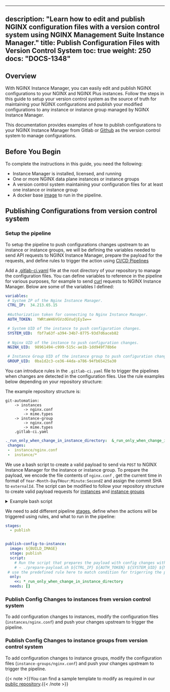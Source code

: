 
---
description: "Learn how to edit and publish NGINX configuration files with a version control system using NGINX Management Suite Instance Manager."
title: Publish Configuration Files with Version Control System
toc: true
weight: 250
docs: "DOCS-1348"
---


## Overview

With NGINX Instance Manager, you can easily edit and publish NGINX configurations to your NGINX and NGINX Plus instances. Follow the steps in this guide to setup your version control system as the source of truth for maintaining your NGINX configurations and publish your modified configurations to any instance or instance group managed by NGINX Instance Manager. 

This documentation provides examples of how to publish configurations to your NGINX Instance Manager from Gitlab or [Github](https://github.com/nginxinc/git-automation) as the version control system to manage configurations.

## Before You Begin

To complete the instructions in this guide, you need the following:

- Instance Manager is installed, licensed, and running
- One or more NGINX data plane instances or instance groups
- A version control system maintaining your configuration files for at least one instance or instance group
- A docker base [image](https://github.com/nginxinc/git-automation/blob/main/dockerfile) to run in the pipeline.

## Publishing Configurations from version control system

### Setup the pipeline

To setup the pipeline to push configurations changes upstream to an instance or instance groups, we will be defining the variables needed to send API requests to NGINX Instance Manager, prepare the payload for the requests, and define rules to trigger the action using [CI/CD Pipelines](https://docs.gitlab.com/ee/ci/pipelines/)

Add a [.gitlab-ci.yaml](https://docs.gitlab.com/ee/ci/yaml/)  file at the root directory of your repository to manage the configuration files. You can define variables to reference in the pipeline for various purposes, for example to send [curl](https://curl.se/) requests to NGINX Instance Manager.  Below are some of the variables I defined:

```yaml
variables:
 # System IP of the Nginx Instance Manager.
 CTRL_IP:  34.213.65.15  
 
 #Authorization token for connecting to Nginx Instance Manager.
 AUTH_TOKEN:  YWRtaW46VGVzdGVudjEyIw== 

 # System UID of the instance to push configuration changes.
 SYSTEM_UID:  fbf7a63f-a394-34b7-8775-93d7d6aceb82
 
 # Nginx UID of the instance to push configuration changes.
 NGINX_UID:  98961494-c999-515c-ae1b-1dd949f78b6e

 # Instance Group UID of the instance group to push configuration changes.
 GROUP_UID:  0ba1d2c3-ce36-44da-a786-94fb65425a30
```


You can introduce rules in the `.gitlab-ci.yaml` file to trigger the pipelines when changes are detected in the configuration files. Use the rule examples below depending on your repository structure:

The example repository structure is: 

```none
git-automation:
	-> instances
		-> nginx.conf
		-> mime.types
	-> instance-group
		-> nginx.conf
		-> mime.types
	.gitlab-ci.yaml
```

```yaml
._run_only_when_change_in_instance_directory:  &_run_only_when_change_in_instance_directory
 changes:
 -  instance/nginx.conf
 -  instance/*
```

We use a bash script to create a valid payload to send via `POST` to NGINX Instance Manager for the instance or instance group. To prepare the payload, we encode the file contents of `nginx.conf` , get the current time in format of `Year-Month-DayTHour:Minute:SecondZ` and assign the commit SHA to `externalId`. 
The script can be modified to follow your repository structure to create valid payload requests for [instances](https://github.com/nginxinc/git-automation/blob/main/prepare-payload.sh) and [instance groups](https://github.com/nginxinc/git-automation/blob/main/prepare-instGroup-payload.sh)

<details closed>
<summary><i class="fa-solid fa-file"></i> Example bash script </summary>

```bash
#!/bin/bash
set  -o  pipefail

DEFAULT_INSTANCE_CONFIG_FILE_PATH="./instance/nginx.conf"
DEFAULT_MIME_TYPES_FILE_PATH="./instance/mime.types"

print_help() {
	echo  "Script to publish a config to instance managed by NIM."
	printf  "\n"
	echo  "Usage: $0 CTRL_IP AUTH_TOKEN SYSTEM_UID NGINX_UID"
	echo  "param CTRL_IP: NIM Public IP"
	echo  "param AUTH_TOKEN: Base-64 encoded auth token"
	echo  "param SYSTEM_UID: UUID of system managed by NIM"
	echo  "param NGINX_UID: UUID of NGINX instance on the system"
}

######
# Create payload for instances
######
publish_config_to_instance() {
	local  ctrl_ip=$1
	local  auth_token=$2
	local  system_uid=$3
	local  nginx_uid=$4
	
    # add checks for variables needed 
	if [ -z  "${ctrl_ip}" ]; then
	echo  " * variable CTRL_IP not set"
	exit  1
	fi

	if [ -z  "${auth_token}" ]; then
	echo  " * variable AUTH_TOKEN not set"
	exit  1
	fi

	if [ -z  "${system_uid}" ]; then
	echo  " * variable SYSTEM_UID not set"
	exit  1
	fi

	if [ -z  "${nginx_uid}" ]; then
	echo  " * variable NGINX_UID not set"
	exit  1
	fi

	if [ !  -f  "${DEFAULT_INSTANCE_CONFIG_FILE_PATH}" ]; then
	echo  "${DEFAULT_INSTANCE_CONFIG_FILE_PATH} file doesn't exist."
	exit  1
	fi

	if [ !  -f  "${DEFAULT_MIME_TYPES_FILE_PATH}" ]; then
	echo  "${DEFAULT_MIME_TYPES_FILE_PATH} file doesn't exist."
	exit  1
	fi

	if [ -z  "${CI_COMMIT_SHA}" ]; then
	echo  " * GIT environment variable CI_COMMIT_SHA not set"
	exit  1
	fi

	local  ic_base64
	local  mime_base64
	local  update_time
	local  version_hash="${CI_COMMIT_SHA}"
	local  payload


	ic_base64=$(base64  < "${DEFAULT_INSTANCE_CONFIG_FILE_PATH}" |  tr -d '\n')
	mime_base64=$(base64  < "${DEFAULT_MIME_TYPES_FILE_PATH}" |  tr -d '\n')
	update_time=$(date -u +"%Y-%m-%dT%H:%M:%SZ")

	payload=$(jq -n \
				--arg versionHash "${version_hash}" \
				--arg updateTime "${update_time}" \
				--arg config "${ic_base64}" \
				--arg mime "${mime_base64}" \
				'{
					"auxFiles": {
					"files": [],
					"rootDir": "/"
					},
					"configFiles": {
						"rootDir": "/etc/nginx",
						"files": [
							{
							"contents": $config,
							"name": "/etc/nginx/nginx.conf"
							},
							{
							"contents": $mime,
							"name": "/etc/nginx/mime.types"
							}
						]
					},
					"updateTime": $updateTime,
					"externalId": $versionHash,
					"externalIdType": "git"
				}'
	)

	echo  $payload
	echo  "################### Publish the config..."

	# want to do this in the pipeline after updating externalId and type
	echo  -e  "${payload}"  |  curl  -k  \
	-H  'Content-Type: application/json'  \
	-H  "authorization: Basic $auth_token"  \
	--data-binary  @-  -X  POST  "https://$ctrl_ip/api/platform/v1/systems/$system_uid/instances/$nginx_uid/config"
}

#MAIN
if [[ $#  -lt  4 ]]; then
print_help
exit  1
fi

publish_config_to_instance  "$@"
```

</details>

We need to add different pipeline [stages](https://docs.gitlab.com/ee/ci/yaml/?query=stages#stages), define when the actions will be triggered using rules, and what to run in the pipeline:

```yaml
stages:
  - publish


publish-config-to-instance:
  image: ${BUILD_IMAGE}
  stage: publish
  script:
    # Run the script that prepares the payload with config changes with required variables
    # - ./prepare-payload.sh ${CTRL_IP} ${AUTH_TOKEN} ${SYSTEM_UID} ${NGINX_UID}
 # use the predefined rule here to match condition for trigerring the pipeline
  only:
    <<: *_run_only_when_change_in_instance_directory
  needs: []
```


### Publish Config Changes to instances from version control system

To add configuration changes to instances, modify the configuration files (`instances/nginx.conf`) and push your changes upstream to trigger the pipeline.

### Publish Config Changes to instance groups from version control system

To add configuration changes to instance groups, modify the configuration files (`instance-groups/nginx.conf`)  and push your changes upstream to trigger the pipeline.

{{< note >}}You can find a sample template to modify as required in our [public repository](https://github.com/nginxinc/git-automation/).{{< /note >}}
